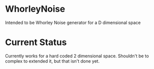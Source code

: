 # WhorleyNoise
Intended to be Whorley Noise generator for a D dimensional space

# Current Status
Currently works for a hard coded 2 dimensional space.
Shouldn't be to complex to extended it, but that isn't done yet.
